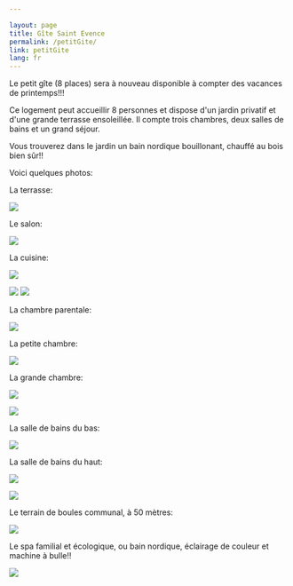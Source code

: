 ```yaml
---

layout: page
title: Gîte Saint Evence
permalink: /petitGite/
link: petitGite
lang: fr
---
```

Le petit gîte (8 places) sera à nouveau disponible à compter des vacances de printemps!!!

Ce logement peut accueillir 8 personnes et dispose d'un jardin privatif et  d'une grande terrasse ensoleillée. Il compte trois chambres, deux salles de bains et un grand séjour.

Vous trouverez dans le jardin un bain nordique bouillonant, chauffé au bois bien sûr!!

Voici quelques photos:

La terrasse:

![](/images/petitGite/20160915_terrasse.jpg )

Le salon:

![](/images/petitGite/20160816_salon.jpg )

La cuisine:

![](/images/petitGite/20160915_cuisine.jpg )

![](/images/petitGite/20160915_cuisine2.jpg )
![](/images/petitGite/20160915_cuisine3.jpg )

La chambre parentale:

![](/images/petitGite/20160816_lit2places.jpg )

La petite chambre:

![](/images/petitGite/20160816_litJumeaux.jpg )

La grande chambre:

![](/images/petitGite/20160816_chambre3.jpg )

![](/images/petitGite/20160816_chambre3-2.jpg )

La salle de bains du bas:

![](/images/petitGite/20160915_douche.jpg )

La salle de bains du haut:

![](/images/petitGite/20160915_sdb-haut.jpg )

![](/images/petitGite/20160915_baignoire.jpg )

Le terrain de boules communal, à 50 mètres:

![](/images/petitGite/.jpg )

Le spa familial et écologique, ou bain nordique, éclairage de couleur et machine à bulle!!

![](/images/petitGite/spa.jpg )

